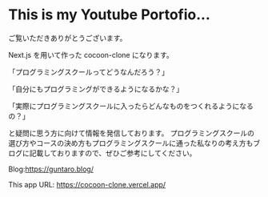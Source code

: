 # This is my Youtube Portofio...

ご覧いただきありがとうございます。

Next.js を用いて作った cocoon-clone になります。

「プログラミングスクールってどうなんだろう？」

「自分にもプログラミングができるようになるかな？」

「実際にプログラミングスクールに入ったらどんなものをつくれるようになるの？」

と疑問に思う方に向けて情報を発信しております。
プログラミングスクールの選び方やコースの決め方もプログラミングスクールに通った私なりの考え方もブログに記載しておりますので、ぜひご参考にしてください。

Blog:https://guntaro.blog/

This app URL: https://cocoon-clone.vercel.app/
